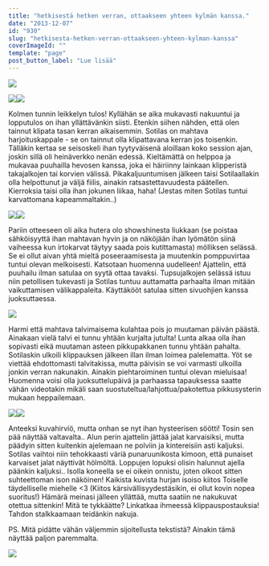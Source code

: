 ```yaml
---
title: "hetkisestä hetken verran, ottaakseen yhteen kylmän kanssa."
date: "2013-12-07"
id: "930"
slug: "hetkisesta-hetken-verran-ottaakseen-yhteen-kylman-kanssa"
coverImageId: ""
template: "page"
post_button_label: "Lue lisää"
---
```


[![](images/IMG_2261.png)](http://3.bp.blogspot.com/-cmku4Qkb14k/UqNh3qWrTEI/AAAAAAAAHek/dtLEdCvdV7A/s1600/IMG_2261.png)

  

[![](images/IMG_2206.png)](http://1.bp.blogspot.com/-qgbO7NMQUr4/UqNquGs28sI/AAAAAAAAHgs/WJcaufXFjAs/s1600/IMG_2206.png)[![](images/IMG_2239.png)](http://1.bp.blogspot.com/-vTfdOCjla14/UqNh4KpZXyI/AAAAAAAAHeo/3EL8-SfbPvs/s1600/IMG_2239.png)

  

Kolmen tunnin leikkelyn tulos! Kyllähän se aika mukavasti nakuuntui ja lopputulos on ihan yllättävänkin siisti. Etenkin siihen nähden, että olen tainnut klipata tasan kerran aikaisemmin. Sotilas on mahtava harjoituskappale - se on tainnut olla klipattavana kerran jos toisenkin. Tälläkin kertaa se seisoskeli ihan tyytyväisenä aloillaan koko session ajan, joskin sillä oli heinäverkko nenän edessä. Kieltämättä on helppoa ja mukavaa puuhailla hevosen kanssa, joka ei häiriinny lainkaan klipperistä takajalkojen tai korvien välissä. Pikakaljuuntumisen jälkeen taisi Sotilaallakin olla helpottunut ja väljä fiilis, ainakin ratsastettavuudesta päätellen. Kierroksia taisi olla ihan jokunen liikaa, haha! (Jestas miten Sotilas tuntui karvattomana kapeammaltakin..)  
  

[![](images/IMG_2279.png)](http://1.bp.blogspot.com/-gTygqTXqcL0/UqNq8IeaXZI/AAAAAAAAHhI/5yS4SKM9Eto/s1600/IMG_2279.png)[![](images/IMG_2253.png)](http://3.bp.blogspot.com/-HWtnno2DkqY/UqNq8E4ohwI/AAAAAAAAHhU/LftQd_H-NNs/s1600/IMG_2253.png)

  
Pariin otteeseen oli aika hutera olo showshinesta liukkaan (se poistaa sähköisyyttä ihan mahtavan hyvin ja on näköjään ihan lyömätön siinä vaiheessa kun irtokarvat täytyy saada pois kutittamasta) mölliksen selässä. Se ei ollut aivan yhtä mieltä poseeraamisesta ja muutenkin pomppuvirtaa tuntui olevan melkoisesti. Katsotaan huomenna uudelleen! Ajattelin, että puuhailu ilman satulaa on syytä ottaa tavaksi. Tupsujalkojen selässä istuu niin petollisen tukevasti ja Sotilas tuntuu auttamatta parhaalta ilman mitään vaikuttamisen välikappaleita. Käyttäkööt satulaa sitten sivuohjien kanssa juoksuttaessa.  
  

[![](images/IMG_2218.png)](http://4.bp.blogspot.com/-almfkZFmpoM/UqNq7jCbHbI/AAAAAAAAHg0/lQzJ7JgaDe4/s1600/IMG_2218.png)

  
Harmi että mahtava talvimaisema kulahtaa pois jo muutaman päivän päästä. Ainakaan vielä talvi ei tunnu yhtään kurjalta jutulta! Lunta alkaa olla ihan sopivasti eikä muutaman asteen pikkupakkanen tunnu yhtään pahalta. Sotilaskin ulkoili klippauksen jälkeen illan ilman loimea palelematta. Yöt se viettää ehdottomasti talvitakissa, mutta päivisin se voi varmasti ulkoilla jonkin verran nakunakin. Ainakin piehtaroiminen tuntui olevan mieluisaa! Huomenna voisi olla juoksuttelupäivä ja parhaassa tapauksessa saatte vähän videotakin mikäli saan suostuteltua/lahjottua/pakotettua pikkusysterin mukaan heppailemaan.  
  

[![](images/IMG_2288.png)](http://4.bp.blogspot.com/-NxqJ5z7rz2s/UqNq8Y8JkhI/AAAAAAAAHhM/AzEhdhNSi2I/s1600/IMG_2288.png)[![](images/IMG_2289.png)](http://2.bp.blogspot.com/-kjwDZJc8OSA/UqNq9Jqtp3I/AAAAAAAAHhY/5gIByynyZmQ/s1600/IMG_2289.png)

  
Anteeksi kuvahirviö, mutta onhan se nyt ihan hysteerisen söötti! Tosin sen pää näyttää valtavalta.. Alun perin ajattelin jättää jalat karvaisiksi, mutta päädyin sitten kuitenkin ajelemaan ne polviin ja kintereisiin asti kaljuksi. Sotilas vaihtoi niin tehokkaasti väriä punaruunikosta kimoon, että punaiset karvaiset jalat näyttivät hölmöltä. Loppujen lopuksi olisin halunnut ajella päänkin kaljuksi.. Isolla koneella se ei oikein onnistu, joten olkoot sitten suhteettoman ison näköinen! Kaikista kuvista hurjan isoiso kiitos Toiselle täydelliselle miehelle <3 (Kiitos kärsivällisyydestäsikin, ei ollut kovin nopea suoritus!) Hämärä meinasi jälleen yllättää, mutta saatiin ne nakukuvat otettua sittenkin! Mitä te tykkäätte? Linkatkaa ihmeessä klippauspostauksia! Tahdon stalkkaamaan teidänkin nakuja.  

  

PS. Mitä pidätte vähän väljemmin sijoitellusta tekstistä? Ainakin tämä näyttää paljon paremmalta.

  
  

[![](images/ak_uusi.png)](http://3.bp.blogspot.com/-IZpwjR5X-Ik/UqNx7AOWO6I/AAAAAAAAHh4/xgYgV3StAKY/s1600/ak_uusi.png)

